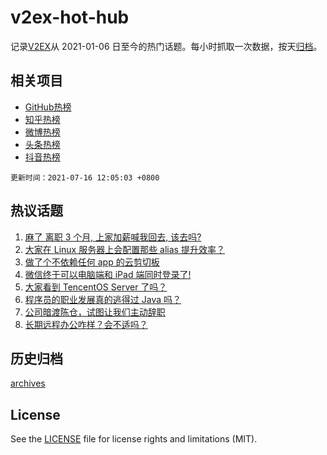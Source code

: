 # v2ex-hot-hub

 记录[V2EX](https://www.v2ex.com/)从 2021-01-06 日至今的热门话题。每小时抓取一次数据，按天[归档](archives)。
 
 ## 相关项目

- [GitHub热榜](https://github.com/snaildev/github-hot-hub)
- [知乎热榜](https://github.com/snaildev/zhihu-hot-hub)
- [微博热榜](https://github.com/snaildev/weibo-hot-hub)
- [头条热榜](https://github.com/snaildev/toutiao-hot-hub)
- [抖音热榜](https://github.com/snaildev/douyin-hot-hub)


 `更新时间：2021-07-16 12:05:03 +0800`

## 热议话题

1. [麻了 离职 3 个月, 上家加薪喊我回去, 该去吗?](https://www.v2ex.com/t/789680)
1. [大家在 Linux 服务器上会配置那些 alias 提升效率？](https://www.v2ex.com/t/789686)
1. [做了个不依赖任何 app 的云剪切板](https://www.v2ex.com/t/789720)
1. [微信终于可以电脑端和 iPad 端同时登录了!](https://www.v2ex.com/t/789677)
1. [大家看到 TencentOS Server 了吗？](https://www.v2ex.com/t/789822)
1. [程序员的职业发展真的逃得过 Java 吗？](https://www.v2ex.com/t/789800)
1. [公司暗渡陈仓，试图让我们主动辞职](https://www.v2ex.com/t/789681)
1. [长期远程办公咋样？会不适吗？](https://www.v2ex.com/t/789852)

## 历史归档

[archives](archives)

## License

See the [LICENSE](LICENSE) file for license rights and limitations (MIT).
